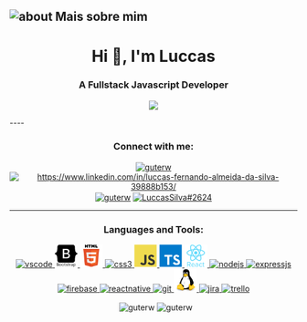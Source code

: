 ## <img width="45" alt="about" src="https://raw.github.com/elizarov/elizarov/master/about.png"> Mais sobre mim

<h1 align="center">Hi 👋, I'm Luccas</h1>
<h3 align="center">A Fullstack Javascript Developer</h3>
<p align="center">
<img align="center" width="300" src="https://i2.wp.com/allhtaccess.info/wp-content/uploads/2018/03/programming.gif?fit=1281%2C716&ssl=1" />
</p>
----

<h3 align="center">Connect with me:</h3>
<p align="center">
<a href="https://dev.to/guterw" target="blank"><img align="center" src="https://raw.githubusercontent.com/rahuldkjain/github-profile-readme-generator/master/src/images/icons/Social/devto.svg" alt="guterw" height="30" width="40" /></a>
<a href="https://linkedin.com/in/https://www.linkedin.com/in/luccas-fernando-almeida-da-silva-39888b153/" target="blank">
  <img align="center" src="https://raw.githubusercontent.com/rahuldkjain/github-profile-readme-generator/master/src/images/icons/Social/linked-in-alt.svg" alt="https://www.linkedin.com/in/luccas-fernando-almeida-da-silva-39888b153/" height="30" width="40" /></a>
<a href="https://stackoverflow.com/users/guterw" target="blank">
  <img align="center" src="https://raw.githubusercontent.com/rahuldkjain/github-profile-readme-generator/master/src/images/icons/Social/stack-overflow.svg" alt="guterw" height="30" width="40" /></a>
<a href="https://discord.gg/LuccasSilva#2624" target="blank"><img align="center" src="https://raw.githubusercontent.com/rahuldkjain/github-profile-readme-generator/master/src/images/icons/Social/discord.svg" alt="LuccasSilva#2624" height="30" width="40" /></a>
</p>

----

<h3 align="center">Languages and Tools:</h3>
<p align="center"> 
  <a href="" target="_blank" rel="noreferrer">
    <img src="https://cdn.jsdelivr.net/gh/devicons/devicon/icons/vscode/vscode-original-wordmark.svg" alt="vscode" width="40" height="40"/>
  </a>
  <a href="https://getbootstrap.com" target="_blank" rel="noreferrer"> 
    <img src="https://raw.githubusercontent.com/devicons/devicon/master/icons/bootstrap/bootstrap-plain-wordmark.svg" alt="bootstrap" width="40" height="40"/> 
  </a>
   <a href="https://www.w3.org/html/" target="_blank" rel="noreferrer"> 
    <img src="https://raw.githubusercontent.com/devicons/devicon/master/icons/html5/html5-original-wordmark.svg" alt="html5" width="40" height="40"/> 
  </a>
  <a href="https://www.w3schools.com/css/" target="_blank" rel="noreferrer"> 
    <img src="https://cdn.jsdelivr.net/gh/devicons/devicon/icons/css3/css3-plain-wordmark.svg" alt="css3" width="40" height="40"/> 
  </a>
  <a href="https://developer.mozilla.org/en-US/docs/Web/JavaScript" target="_blank" rel="noreferrer"> 
    <img src="https://raw.githubusercontent.com/devicons/devicon/master/icons/javascript/javascript-original.svg" alt="javascript" width="40" height="40"/> 
  </a>
  <a href="https://www.typescriptlang.org/" target="_blank" rel="noreferrer">
    <img src="https://raw.githubusercontent.com/devicons/devicon/master/icons/typescript/typescript-original.svg" alt="typescript" width="40" height="40"/> 
  </a>
  <a href="https://reactjs.org/" target="_blank" rel="noreferrer">
    <img src="https://raw.githubusercontent.com/devicons/devicon/master/icons/react/react-original-wordmark.svg" alt="react" width="40" height="40"/> 
  </a>
  <a href="https://nodejs.org/en" target="_blank" rel="noreferrer">
    <img src="https://cdn.jsdelivr.net/gh/devicons/devicon/icons/nodejs/nodejs-original-wordmark.svg" alt="nodejs" width="40" height="40"/>
  </a>
  <a href="https://expressjs.com/pt-br/" target="_blank" rel="noreferrer">
    <img src="https://cdn.jsdelivr.net/gh/devicons/devicon/icons/express/express-original-wordmark.svg" alt="expressjs" width="40" height="40"/>
  </a>
  <a href="https://firebase.google.com/" target="_blank" rel="noreferrer"> 
    <img src="https://cdn.jsdelivr.net/gh/devicons/devicon/icons/firebase/firebase-plain-wordmark.svg" alt="firebase" width="40" height="40"/> 
  </a> 
  <a href="https://reactnative.dev/" target="_blank" rel="noreferrer"> 
    <img src="https://reactnative.dev/img/header_logo.svg" alt="reactnative" width="40" height="40"/> 
  </a> 
  <a href="https://git-scm.com/" target="_blank" rel="noreferrer">
    <img src="https://cdn.jsdelivr.net/gh/devicons/devicon/icons/git/git-original-wordmark.svg" alt="git" width="40" height="40"/> 
  </a>  
  <a href="https://www.linux.org/" target="_blank" rel="noreferrer"> 
    <img src="https://raw.githubusercontent.com/devicons/devicon/master/icons/linux/linux-original.svg" alt="linux" width="40" height="40"/> 
  </a>
</a> 
  <a href="" target="_blank" rel="noreferrer">
    <img src="https://cdn.jsdelivr.net/gh/devicons/devicon/icons/jira/jira-original-wordmark.svg" alt="jira" width="40" height="40"/>
  </a>
  <a href="" target="_blank" rel="noreferrer">
    <img src="https://cdn.jsdelivr.net/gh/devicons/devicon/icons/trello/trello-plain-wordmark.svg" alt="trello" width="40" height="40"/>
  </a>
</p>

</p>

<p align="center">&nbsp;
  <img align="center" src="https://github-readme-stats.vercel.app/api/top-langs?username=guterw&show_icons=true&locale=en&layout=compact" alt="guterw" />
  <img align="center" src="https://github-readme-stats.vercel.app/api?username=guterw&show_icons=true&locale=en" alt="guterw" />
</p>

<p align="center">
